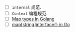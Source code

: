 - [ ] `internal` 规范.
- [ ] `Context` 编程规范.  
- [ ] [Map types in Golang](https://bitfieldconsulting.com/golang/map-types)   
- [ ] [map[string]interface{} in Go](https://bitfieldconsulting.com/golang/map-string-interface)  
